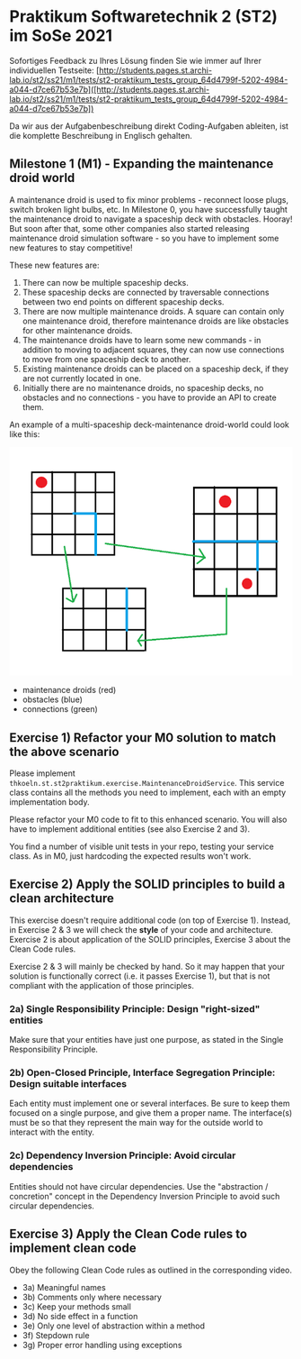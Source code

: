 # Praktikum Softwaretechnik 2 (ST2) im SoSe 2021

Sofortiges Feedback zu Ihres Lösung finden Sie wie immer auf Ihrer individuellen Testseite:
[http://students.pages.st.archi-lab.io/st2/ss21/m1/tests/st2-praktikum_tests_group_64d4799f-5202-4984-a044-d7ce67b53e7b]([http://students.pages.st.archi-lab.io/st2/ss21/m1/tests/st2-praktikum_tests_group_64d4799f-5202-4984-a044-d7ce67b53e7b])

Da wir aus der Aufgabenbeschreibung direkt Coding-Aufgaben ableiten, ist die komplette Beschreibung in Englisch
gehalten. 

## Milestone 1 (M1) - Expanding the maintenance droid world

A maintenance droid is used to fix minor problems - reconnect loose plugs, switch broken light bulbs, etc. 
In Milestone 0, you have successfully taught the maintenance droid to navigate a spaceship deck with obstacles. Hooray!
But soon after that, some other companies also started releasing maintenance droid simulation software - so you have to 
implement some new features to stay competitive!

These new features are:
1. There can now be multiple spaceship decks.
1. These spaceship decks are connected by traversable connections between two end points on different spaceship decks.   
1. There are now multiple maintenance droids. A square can contain only one maintenance droid, therefore maintenance droids 
    are like obstacles for other maintenance droids.   
1. The maintenance droids have to learn some new commands - in addition to moving to adjacent squares, they can now use 
    connections to move from one spaceship deck to another.
1. Existing maintenance droids can be placed on a spaceship deck, if they are not currently located in one. 
1. Initially there are no maintenance droids, no spaceship decks, no obstacles and no connections - you have to provide an API to create them.

An example of a multi-spaceship deck-maintenance droid-world could look like this:

![spaceship deck](src/main/resources/explanationM1.png)

* maintenance droids (red)
* obstacles (blue)
* connections (green)



## Exercise 1) Refactor your M0 solution to match the above scenario

Please implement `thkoeln.st.st2praktikum.exercise.MaintenanceDroidService`. This service class contains all the methods 
you need to implement, each with an empty implementation body. 

Please refactor your M0 code to fit to this enhanced scenario. You will also have to implement additional entities (see also Exercise 2 and 3). 

You find a number of visible unit tests in your repo, testing your service class. As in M0, just hardcoding the expected 
results won't work. 


## Exercise 2) Apply the SOLID principles to build a clean architecture

This exercise doesn't require additional code (on top of Exercise 1). Instead, in Exercise 2 & 3 we will check
the **style** of your code and architecture. Exercise 2 is about application of the SOLID principles, Exercise 3 about
the Clean Code rules. 

Exercise 2 & 3 will mainly be checked by hand. So it may happen that your solution is functionally correct (i.e.
it passes Exercise 1), but that is not compliant with the application of those principles.  

### 2a) Single Responsibility Principle: Design "right-sized" entities

Make sure that your entities have just one purpose, as stated in the Single Responsibility Principle.

### 2b) Open-Closed Principle, Interface Segregation Principle: Design suitable interfaces

Each entity must implement one or several interfaces. Be sure to keep them focused on a single purpose, and give 
them a proper name. The interface(s) must be so that they represent the main way for the outside world to interact
with the entity. 

### 2c) Dependency Inversion Principle: Avoid circular dependencies

Entities should not have circular dependencies. Use the "abstraction / concretion" concept in the Dependency Inversion 
Principle to avoid such circular dependencies.


## Exercise 3) Apply the Clean Code rules to implement clean code

Obey the following Clean Code rules as outlined in the corresponding video.

* 3a) Meaningful names
* 3b) Comments only where necessary
* 3c) Keep your methods small
* 3d) No side effect in a function
* 3e) Only one level of abstraction within a method
* 3f) Stepdown rule
* 3g) Proper error handling using exceptions






